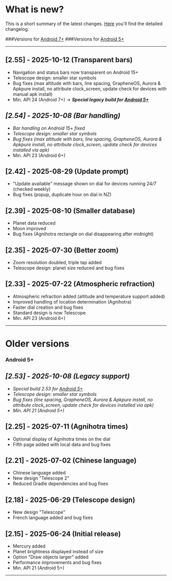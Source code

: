 # What is new?
This is a short summary of the latest changes. [Here](./CHANGELOG.md) you'll find the detailed changelog.

###Versions for [Android 7+](#api24) 
###Versions for [Android 5+](#api21)

---
<a name="api24"></a>
## [2.55] - 2025-10-12 (Transparent bars) 
- Navigation and status bars now transparent on Android 15+
- Telescope design: smaller star symbols
- Bug fixes (max altitude with bars, line spacing, GrapheneOS, Aurora & Apkpure install, no attribute clock_screen, update check for devices with manual apk install)
- Min. API 24 (Android 7+) → _**Special legacy build for [Android 5+](#bottom)**_

## _[2.54] - 2025-10-08 (Bar handling)_
- _Bar handling on Android 15+ fixed_
- _Telescope design: smaller star symbols_
- _Bug fixes (max altitude with bars, line spacing, GrapheneOS, Aurora & Apkpure install, no attribute clock_screen, update check for devices installed via apk)_
- Min. API 23 (Android 6+)
  
## [2.42] - 2025-08-29 (Update prompt) 

- "Update available" message shown on dial for devices running 24/7 (checked weekly)
- Bug fixes (popup, duplicate hour on dial in NZ)
  
## [2.39] - 2025-08-10 (Smaller database) 

- Planet data reduced 
- Moon improved
- Bug fixes (Agnihotra rectangle on dial disappearing after midnight)

## [2.35] - 2025-07-30 (Better zoom)

- Zoom resolution doubled, triple tap added
- Telescope design: planet size reduced and bug fixes

## [2.33] - 2025-07-22 (Atmospheric refraction)

- Atmospheric refraction added (altitude and temperature support added)
- Improved handling of location determination (Agnihotra)
- Faster dial creation and bug fixes
- Standard design is now Telescope
- Min. API 23 (Android 6+)

---------

# Older versions
<a name="api21"></a>
### Android 5+

## *[2.53] - 2025-10-08 (Legacy support)*
- *Special build 2.53 for [Android 5+](https://github.com/gaxmann/suhr/releases/tag/v2.xxx)*
- *Telescope design: smaller star symbols*
- *Bug fixes (line spacing, GrapheneOS, Aurora & Apkpure install, no attribute clock_screen, update check for devices installed via apk)*
- *Min. API 21 (Android 5+)*

## [2.25] - 2025-07-11 (Agnihotra times)

- Optional display of Agnihotra times on the dial
- Fifth page added with local data and bug fixes

## [2.21] - 2025-07-02 (Chinese language)

- Chinese language added
- New design "Telescope 2"
- Reduced Gradle dependencies and bug fixes
  
## [2.18] - 2025-06-29 (Telescope design)

- New design "Telescope"
- French language added and bug fixes

## [2.15] - 2025-06-24 (Initial release)

- Mercury added
- Planet brightness displayed instead of size
- Option "Draw objects larger" added
- Performance improvements and bug fixes
- Min. API 21 (Android 5+)

---

